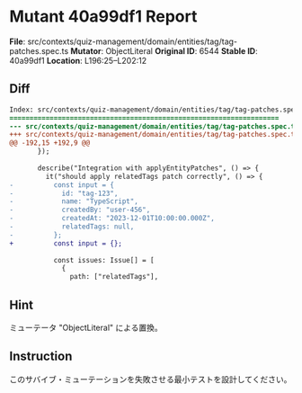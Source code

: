 # Mutant 40a99df1 Report

**File**: src/contexts/quiz-management/domain/entities/tag/tag-patches.spec.ts
**Mutator**: ObjectLiteral
**Original ID**: 6544
**Stable ID**: 40a99df1
**Location**: L196:25–L202:12

## Diff

```diff
Index: src/contexts/quiz-management/domain/entities/tag/tag-patches.spec.ts
===================================================================
--- src/contexts/quiz-management/domain/entities/tag/tag-patches.spec.ts	original
+++ src/contexts/quiz-management/domain/entities/tag/tag-patches.spec.ts	mutated #6544
@@ -192,15 +192,9 @@
       });
 
       describe("Integration with applyEntityPatches", () => {
         it("should apply relatedTags patch correctly", () => {
-          const input = {
-            id: "tag-123",
-            name: "TypeScript",
-            createdBy: "user-456",
-            createdAt: "2023-12-01T10:00:00.000Z",
-            relatedTags: null,
-          };
+          const input = {};
 
           const issues: Issue[] = [
             {
               path: ["relatedTags"],
```

## Hint

ミューテータ "ObjectLiteral" による置換。

## Instruction

このサバイブ・ミューテーションを失敗させる最小テストを設計してください。
